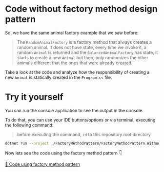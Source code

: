 # Code without factory method design pattern

So, we have the same animal factory example that we saw before:

> The `RandomAnimalFactory` is a factory method that always creates a random animal. It does not have state, every time we invoke it, a random `Animal` is returned and the `BalancedAnimalFactory` has state, it starts to create a new `Animal` but then, only randomizes the other animals different that the ones that were already created.

Take a look at the code and analyze how the responsibility of creating a new `Animal` is statically created in the `Program.cs` file.

# Try it yourself

You can run the console application to see the output in the console.

To do that, you can use your IDE buttons/options or via terminal, executing the following command:

> before executing the command, `cd` to this repository root directory

```bash
dotnet run --project ./FactoryMethodPattern/FactoryMethodPattern.WithoutPattern/FactoryMethodPattern.WithoutPattern.csproj
```

Now lets see the code using the factory method pattern 👇

[📄 Code using factory method pattern](../FactoryMethodPattern.WithPattern/README.md)